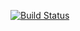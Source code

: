 [![Build Status](https://travis-ci.org/garyzhao63/Travis.svg?branch=master)](https://travis-ci.org/garyzhao63/Travis)
